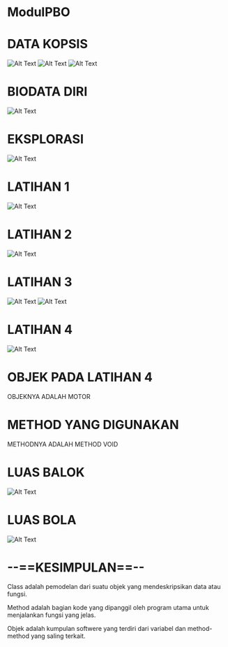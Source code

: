 # ModulPBO
# DATA KOPSIS
![Alt Text](https://github.com/damarwdsyh003/ModulPBO/blob/master/Data%20Kopsis%201.png)
![Alt Text](https://github.com/damarwdsyh003/ModulPBO/blob/master/Data%20Kopsis%202.png)
![Alt Text](https://github.com/damarwdsyh003/ModulPBO/blob/master/Data%20Kopsis%203.png)
# BIODATA DIRI
![Alt Text](https://github.com/damarwdsyh003/ModulPBO/blob/master/Biodata%20Diri.png)
# EKSPLORASI
![Alt Text](https://github.com/damarwdsyh003/ModulPBO/blob/master/Eksplorasi.png)
# LATIHAN 1
![Alt Text](https://github.com/damarwdsyh003/ModulPBO/blob/master/Latihan%201.png)
# LATIHAN 2
![Alt Text](https://github.com/damarwdsyh003/ModulPBO/blob/master/Latihan%202.png)
# LATIHAN 3
![Alt Text](https://github.com/damarwdsyh003/ModulPBO/blob/master/Latihan%203.2.png)
![Alt Text](https://github.com/damarwdsyh003/ModulPBO/blob/master/Latihan%203.png)
# LATIHAN 4
![Alt Text](https://github.com/damarwdsyh003/ModulPBO/blob/master/Latihan%204.png)
# OBJEK PADA LATIHAN 4 
  OBJEKNYA ADALAH MOTOR
# METHOD YANG DIGUNAKAN
  METHODNYA ADALAH METHOD VOID
# LUAS BALOK
![Alt Text](https://github.com/damarwdsyh003/ModulPBO/blob/master/LuasBalok.png)
# LUAS BOLA
![Alt Text](https://github.com/damarwdsyh003/ModulPBO/blob/master/LuasBola.png)
# --==KESIMPULAN==--
Class adalah pemodelan dari suatu objek yang mendeskripsikan data atau fungsi.

Method adalah bagian kode yang dipanggil oleh program utama untuk menjalankan fungsi yang jelas.

Objek adalah kumpulan softwere yang terdiri dari variabel dan method-method yang saling terkait.
